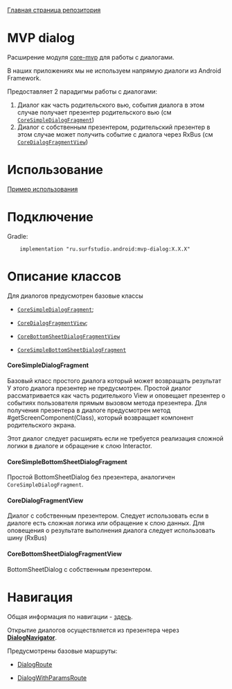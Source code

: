 [Главная страница репозитория](/docs/main.md)

# MVP dialog

Расширение модуля [core-mvp][core_mvp] для работы с диалогами.

В наших приложениях мы не используем напрямую диалоги из Android Framework.

Предоставляет 2 парадигмы работы с диалогами:

1. Диалог как часть родительского вью, события диалога в этом случае
получает презентер родительского вью (см [`CoreSimpleDialogFragment`](#coresimpledialogfragment))
2. Диалог с собственным презентером, родительский презентер в этом случае
может получить событие с диалога через RxBus (см [`CoreDialogFragmentView`](#coredialogfragmentview))

# Использование
[Пример использования](../sample-mvp-dialog/)


# Подключение
Gradle:
```
    implementation "ru.surfstudio.android:mvp-dialog:X.X.X"
```

# Описание классов

Для диалогов предусмотрен базовые классы

- [`CoreSimpleDialogFragment`][simple];

- [`CoreDialogFragmentView`][core];

- [`CoreBottomSheetDialogFragmentView`][bottom]

- [`CoreSimpleBottomSheetDialogFragment`][bottom_simple]

#### CoreSimpleDialogFragment

Базовый класс простого диалога который может возвращать результат
У этого диалога презентер не предусмотрен.
Простой диалог рассматривается как часть родителького View и оповещает презентер о событиях
пользователя прямым вызовом метода презентера.
Для получения презентера в диалоге предусмотрен метод #getScreenComponent(Class),
который возвращает компонент родительского экрана.

Этот диалог следует расширять если не требуется реализация сложной логики в диалоге и обращение
к слою Interactor.

#### CoreSimpleBottomSheetDialogFragment

Простой BottomSheetDialog без презентера, аналогичен `CoreSimpleDialogFragment`.

#### CoreDialogFragmentView
Диалог с собственным презентером.
Следует использовать если в диалоге есть сложная логика или обращение к слою данных.
Для оповещения о результате выполнения диалога следует использовать шину (RxBus)

#### CoreBottomSheetDialogFragmentView

BottomSheetDialog с собственным презентером.

# Навигация
Общая информация по навигации - [здесь](/docs/ui/navigation.md).

Открытие диалогов осуществляется из презентера через [**DialogNavigator**][nav].

Предусмотрены базовые маршруты:

 - [DialogRoute][dr]

 - [DialogWithParamsRoute][dwpr]

[simple]: src/main/java/ru/surfstudio/android/mvp/dialog/simple/CoreSimpleDialogFragment.java
[core]: src/main/java/ru/surfstudio/android/mvp/dialog/complex/CoreDialogFragmentView.java
[bottom]: src/main/java/ru/surfstudio/android/mvp/dialog/complex/CoreBottomSheetDialogFragmentView.java
[bottom_simple]: src/main/java/ru/surfstudio/android/mvp/dialog/simple/bottomsheet/CoreSimpleBottomSheetDialogFragment.kt
[nav]: src/main/java/ru/surfstudio/android/mvp/dialog/navigation/navigator/DialogNavigator.kt
[dr]: src/main/java/ru/surfstudio/android/mvp/dialog/navigation/route/DialogRoute.java
[dwpr]: src/main/java/ru/surfstudio/android/mvp/dialog/navigation/route/DialogWithParamsRoute.java
[core_mvp]: ../../mvp/lib-core-mvp/
